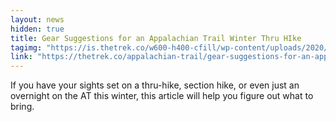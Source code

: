 ```yaml
---
layout: news
hidden: true
title: Gear Suggestions for an Appalachian Trail Winter Thru HIke
tagimg: "https://is.thetrek.co/w600-h400-cfill/wp-content/uploads/2020/11/18082454/Winter-AT-Gear-List-Featured-Image2-1.png"
link: "https://thetrek.co/appalachian-trail/gear-suggestions-for-an-appalachian-trail-winter-thru-hike/" 
---
```


If you have your sights set on a thru-hike, section hike, or even just an overnight on the AT this winter, this article will help you figure out what to bring.
